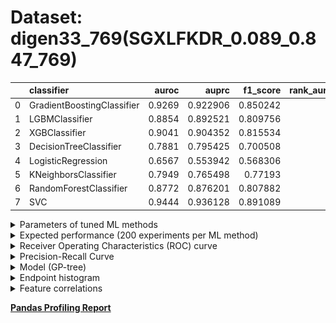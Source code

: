 # Dataset: digen33_769(SGXLFKDR_0.089_0.847_769)

|    | classifier                 |   auroc |    auprc |   f1_score |   rank_auroc |   rank_auprc |   rank_f1 |
|---:|:---------------------------|--------:|---------:|-----------:|-------------:|-------------:|----------:|
|  0 | GradientBoostingClassifier |  0.9269 | 0.922906 |   0.850242 |            2 |            2 |         2 |
|  1 | LGBMClassifier             |  0.8854 | 0.892521 |   0.809756 |            4 |            4 |         4 |
|  2 | XGBClassifier              |  0.9041 | 0.904352 |   0.815534 |            3 |            3 |         3 |
|  3 | DecisionTreeClassifier     |  0.7881 | 0.795425 |   0.700508 |            7 |            6 |         7 |
|  4 | LogisticRegression         |  0.6567 | 0.553942 |   0.568306 |            8 |            8 |         8 |
|  5 | KNeighborsClassifier       |  0.7949 | 0.765498 |   0.77193  |            6 |            7 |         6 |
|  6 | RandomForestClassifier     |  0.8772 | 0.876201 |   0.807882 |            5 |            5 |         5 |
|  7 | SVC                        |  0.9444 | 0.936128 |   0.891089 |            1 |            1 |         1 |


<details>
<summary>Parameters of tuned ML methods</summary>


```
GradientBoostingClassifier(learning_rate=0.09606870711603976, max_depth=9,
                           min_samples_leaf=3, n_iter_no_change=16,
                           random_state=769, tol=1e-07,
                           validation_fraction=0.03)
LGBMClassifier(boosting_type='dart', deterministic=True, force_row_wise=True,
               max_depth=9, metric='binary_logloss', n_estimators=45, n_jobs=1,
               num_leaves=512, objective='binary', random_state=769)
XGBClassifier(alpha=0.010695573698488146, base_score=0.5, booster='dart',
              colsample_bylevel=1, colsample_bynode=1, colsample_bytree=1,
              eta=0.24330061780756526, eval_metric='logloss', gamma=0.4,
              gpu_id=-1, importance_type='gain', interaction_constraints='',
              learning_rate=0.243300617, max_delta_step=0, max_depth=8,
              min_child_weight=1, missing=nan, monotone_constraints='()',
              n_estimators=20, n_jobs=1, nthread=1, num_parallel_tree=1,
              random_state=769, reg_alpha=0.0106955739,
              reg_lambda=0.0008806965545044316, scale_pos_weight=1, subsample=1,
              tree_method='exact', use_label_encoder=False,
              validate_parameters=1, ...)
DecisionTreeClassifier(criterion='entropy', max_depth=8, min_samples_leaf=16,
                       min_samples_split=16, random_state=769)
LogisticRegression(C=0.03148250213434678, penalty='l1', random_state=769,
                   solver='liblinear')
KNeighborsClassifier(n_neighbors=68, p=1, weights='distance')
RandomForestClassifier(criterion='entropy', max_depth=9, max_features=None,
                       min_samples_leaf=8, min_samples_split=13,
                       n_estimators=32, random_state=769)
SVC(C=39525.143428342424, class_weight='balanced', coef0=1.0, degree=2,
    gamma='auto', kernel='poly', probability=True, random_state=769,
    tol=1.5405177609334323e-05)
```

</details>

<details>
<summary>Expected performance (200 experiments per ML method)</summary>
<img src='digen33_769-box.svg' width=40% />
</details>

<details>
<summary>Receiver Operating Characteristics (ROC) curve</summary>
<img src='digen33_769-roc.svg' width=40% />
</details>

<details>
<summary>Precision-Recall Curve</summary>
<img src='digen33_769-prc.svg' width=40% />
</details>

<details>
<summary>Model (GP-tree)</summary>
<img src='digen33_769-model.svg' height=10% />
</details>

<details>
<summary>Endpoint histogram</summary>
<img src='digen33_769-endpoint.svg' width=40% />
</details>

<details>
<summary>Feature correlations</summary>
<img src='digen33_769-corr.svg' width=40% />
</details>

[**Pandas Profiling Report**](https://github.io/athril/digen-test/docs/profile/digen33_769.html)